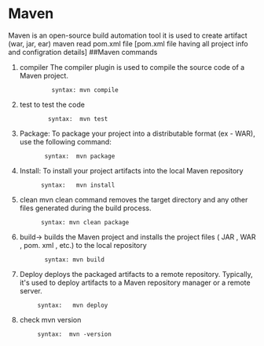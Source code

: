 # Maven
Maven is an open-source build automation tool
it is used to create artifact (war, jar, ear)
maven read pom.xml file [pom.xml file having all project info and configration details]
##Maven commands

1. compiler 
The compiler plugin is used to compile the source code of a Maven project. 
              
                syntax: mvn compile
 
2. test
 to test the code
               
               syntax:  mvn test
                
3. Package: To package your project into a distributable format (ex - WAR), use the following command:   
           
              syntax:  mvn package
  
4.  Install:
    To install your project artifacts into the local Maven repository 
         
              syntax:   mvn install

5. clean
mvn clean command removes the target directory and any other files generated during the build process.
             
             syntax: mvn clean package

6. build->
   builds the Maven project and installs the project files ( JAR , WAR , pom. xml , etc.) to the local repository            
              
              syntax: mvn build
  
7. Deploy 
 deploys the packaged artifacts to a remote repository. Typically, it's used to deploy artifacts to a Maven repository manager or a remote server.
 
            syntax:   mvn deploy
            
8. check mvn version

            syntax:  mvn -version
